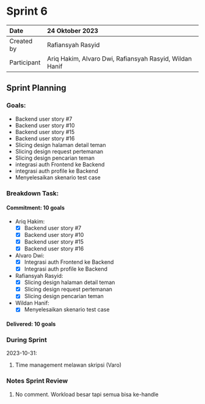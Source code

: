 # Sprint 6

| Date        | 24 Oktober 2023                                         |
| :---------- | :------------------------------------------------------ |
| Created by  | Rafiansyah Rasyid                                       |
| Participant | Ariq Hakim, Alvaro Dwi, Rafiansyah Rasyid, Wildan Hanif |

## Sprint Planning

### Goals:

- Backend user story #7
- Backend user story #10
- Backend user story #15
- Backend user story #16
- Slicing design halaman detail teman
- Slicing design request pertemanan
- Slicing design pencarian teman
- integrasi auth Frontend ke Backend
- integrasi auth profile ke Backend
- Menyelesaikan skenario test case

### Breakdown Task:

#### Commitment: 10 goals

- Ariq Hakim:
    - [x] Backend user story #7
    - [x] Backend user story #10
    - [x] Backend user story #15
    - [x] Backend user story #16
- Alvaro Dwi:
    - [x] Integrasi auth Frontend ke Backend
    - [x] Integrasi auth profile ke Backend
- Rafiansyah Rasyid:
    - [x] Slicing design halaman detail teman
    - [x] Slicing design request pertemanan
    - [x] Slicing design pencarian teman
- Wildan Hanif:
    - [x] Menyelesaikan skenario test case

#### Delivered: 10 goals

### During Sprint

2023-10-31:

1. Time management melawan skripsi (Varo)

### Notes Sprint Review

1. No comment. Workload besar tapi semua bisa ke-handle
